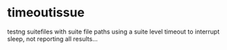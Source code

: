 # timeoutissue
testng suitefiles with suite file paths using a suite level timeout to interrupt sleep, not reporting all results...
